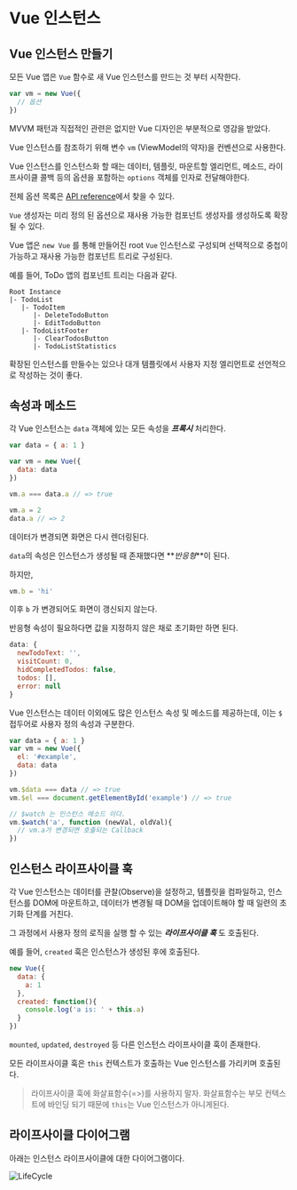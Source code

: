 # Vue 인스턴스

## Vue 인스턴스 만들기

모든 Vue 앱은 `Vue` 함수로 새 Vue 인스턴스를 만드는 것 부터 시작한다.

```js
var vm = new Vue({
  // 옵션
})
```

MVVM 패턴과 직접적인 관련은 없지만 Vue 디자인은 부분적으로 영감을 받았다.

Vue 인스턴스를 참조하기 위해 변수 `vm` (ViewModel의 약자)을 컨벤션으로 사용한다.

Vue 인스턴스를 인스턴스화 할 때는 데이터, 템플릿, 마운트할 엘리먼트, 메소드, 라이프사이클 콜백 등의 옵션을 포함하는 `options` 객체를 인자로 전달해야한다.

전체 옵션 목록은 [API reference](https://kr.vuejs.org/v2/api/)에서 찾을 수 있다.

`Vue` 생성자는 미리 정의 된 옵션으로 재사용 가능한 컴포넌트 생성자를 생성하도록 확장 될 수 있다.

Vue 앱은 `new Vue` 를 통해 만들어진 root `Vue` 인스턴스로 구성되며 선택적으로 중첩이 가능하고 재사용 가능한 컴포넌트 트리로 구성된다.

예를 들어, ToDo 앱의 컴포넌트 트리는 다음과 같다.

    Root Instance
    |- TodoList
       |- TodoItem
          |- DeleteTodoButton
          |- EditTodoButton
       |- TodoListFooter
          |- ClearTodosButton
          |- TodoListStatistics

확장된 인스턴스를 만들수는 있으나 대개 템플릿에서 사용자 지정 엘리먼트로 선언적으로 작성하는 것이 좋다.

## 속성과 메소드

각 Vue 인스턴스는 `data` 객체에 있는 모든 속성을 **_프록시_** 처리한다.

```js
var data = { a: 1 }

var vm = new Vue({
  data: data
})

vm.a === data.a // => true

vm.a = 2
data.a // => 2
```

데이터가 변경되면 화면은 다시 렌더링된다.

`data`의 속성은 인스턴스가 생성될 때 존재했다면 **_반응형_**이 된다.

하지만,

```js
vm.b = 'hi'
```

이후 `b` 가 변경되어도 화면이 갱신되지 않는다.

반응형 속성이 필요하다면 값을 지정하지 않은 채로 초기화만 하면 된다.

```js
data: {
  newTodoText: '',
  visitCount: 0,
  hidCompletedTodos: false,
  todos: [],
  error: null
}
```

Vue 인스턴스는 데이터 이외에도 많은 인스턴스 속성 및 메소드를 제공하는데, 이는 `$` 접두어로 사용자 정의 속성과 구분한다.

```js
var data = { a: 1 }
var vm = new Vue({
  el: '#example',
  data: data
})

vm.$data === data // => true
vm.$el === document.getElementById('example') // => true

// $watch 는 인스턴스 메소드 이다.
vm.$watch('a', function (newVal, oldVal){
  // vm.a가 변경되면 호출되는 Callback
})
```

## 인스턴스 라이프사이클 훅

각 Vue 인스턴스는 데이터를 관찰(Observe)을 설정하고, 템플릿을 컴파일하고, 인스턴스를 DOM에 마운트하고, 데이터가 변경될 때 DOM을 업데이트해야 할 때 일련의 초기화 단계를 거친다.

그 과정에서 사용자 정의 로직을 실행 할 수 있는 **_라이프사이클 훅_** 도 호출된다.

예를 들어, `created` 훅은 인스턴스가 생성된 후에 호출된다.

```js
new Vue({
  data: {
    a: 1
  },
  created: function(){
    console.log('a is: ' + this.a)
  }
})
```

`mounted`, `updated`, `destroyed` 등 다른 인스턴스 라이프사이클 훅이 존재한다.

모든 라이프사이클 훅은 `this` 컨텍스트가 호출하는 Vue 인스턴스를 가리키며 호출된다.

> 라이프사이클 훅에 화살표함수(=>)를 사용하지 말자. 화살표함수는 부모 컨텍스트에 바인딩 되기 때문에 `this`는 Vue 인스턴스가 아니게된다.

## 라이프사이클 다이어그램

아래는 인스턴스 라이프사이클에 대한 다이어그램이다.

![LifeCycle](https://kr.vuejs.org/images/lifecycle.png)